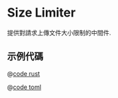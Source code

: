 # Size Limiter

提供對請求上傳文件大小限制的中間件.

## 示例代碼


<CodeGroup>
<CodeGroupItem title="main.rs" active>

@[code rust](../../../../codes/size-limiter/src/main.rs)

</CodeGroupItem>
<CodeGroupItem title="Cargo.toml">

@[code toml](../../../../codes/size-limiter/Cargo.toml)

</CodeGroupItem>
</CodeGroup>